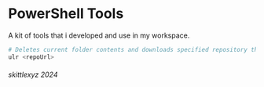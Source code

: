 # PowerShell Tools

A kit of tools that i developed and use in my workspace.

```powershell
# Deletes current folder contents and downloads specified repository then checks if it's up to date.
ulr <repoUrl>
```

###### skittlexyz 2024

